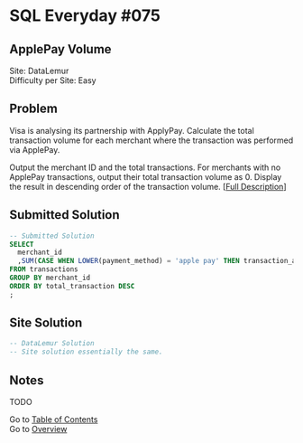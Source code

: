 # SQL Everyday \#075

## ApplePay Volume

Site: DataLemur\
Difficulty per Site: Easy

## Problem

Visa is analysing its partnership with ApplyPay. Calculate the total transaction volume for each merchant where the transaction was performed via ApplePay.

Output the merchant ID and the total transactions. For merchants with no ApplePay transactions, output their total transaction volume as 0. Display the result in descending order of the transaction volume. [[Full Description](https://datalemur.com/questions/apple-pay-volume)]

## Submitted Solution

```sql
-- Submitted Solution
SELECT
  merchant_id
  ,SUM(CASE WHEN LOWER(payment_method) = 'apple pay' THEN transaction_amount ELSE 0 END) AS total_transaction
FROM transactions
GROUP BY merchant_id
ORDER BY total_transaction DESC
;
```

## Site Solution

```sql
-- DataLemur Solution 
-- Site solution essentially the same.
```

## Notes

TODO

Go to [Table of Contents](/README.md#contents)\
Go to [Overview](/README.md)
